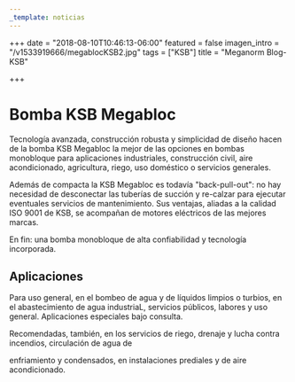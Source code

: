 ```yaml
---
_template: noticias
---
```






+++
date = "2018-08-10T10:46:13-06:00"
featured = false
imagen_intro = "/v1533919666/megablocKSB2.jpg"
tags = ["KSB"]
title = "Meganorm Blog- KSB"

+++
# Bomba KSB Megabloc

Tecnología avanzada, construcción robusta y simplicidad de diseño hacen de la bomba KSB Megabloc la mejor de las opciones en bombas monobloque para aplicaciones industriales, construcción civil, aire acondicionado, agricultura, riego, uso doméstico o servicios generales.

Además de compacta la KSB Megabloc es todavía "back-pull-out": no hay necesidad de desconectar las tuberías de succión y re-calzar para ejecutar eventuales servicios de mantenimiento. Sus ventajas, aliadas a la calidad ISO 9001 de KSB, se acompañan de motores eléctricos de las mejores marcas.

En fin: una bomba monobloque de alta confiabilidad y tecnología incorporada.

## Aplicaciones

Para uso general, en el bombeo de agua y de líquidos limpios o turbios, en el abastecimiento de agua industriaL, servicios públicos, labores y uso general. Aplicaciones especiales bajo consulta.

Recomendadas, también, en los servicios de riego, drenaje y lucha contra incendios, circulación de agua de

enfriamiento y condensados, en instalaciones prediales y de aire acondicionado.
